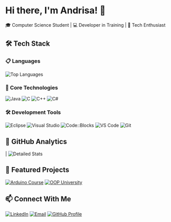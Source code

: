 # Hi there, I'm Andrisa! 👋

🎓 Computer Science Student | 💻 Developer in Training | 🚀 Tech Enthusiast

## 🛠️ Tech Stack

### 📋 Languages
![Top Languages](https://github-readme-stats.vercel.app/api/top-langs/?username=Andrisa-S&layout=compact&hide_border=true&bg_color=0D1117&title_color=FF6B6B&text_color=E6EDF3&hide=html,css&card_width=300)

### 🔧 Core Technologies
![Java](https://img.shields.io/badge/Java-D82C20?style=for-the-badge&logo=openjdk&logoColor=white)
![C](https://img.shields.io/badge/C-0D1117?style=for-the-badge&logo=c&logoColor=white)
![C++](https://img.shields.io/badge/C++-D82C20?style=for-the-badge&logo=cplusplus&logoColor=white)
![C#](https://img.shields.io/badge/C%23-D82C20?style=for-the-badge&logo=cplusplus&logoColor=white)

### 🛠️ Development Tools
![Eclipse](https://img.shields.io/badge/Eclipse-0D1117?style=for-the-badge&logo=eclipse&logoColor=D82C20)
![Visual Studio](https://img.shields.io/badge/Visual_Studio-0D1117?style=for-the-badge&logo=visualstudio&logoColor=D82C20)
![Code::Blocks](https://img.shields.io/badge/Code::Blocks-0D1117?style=for-the-badge&logo=codeblocks&logoColor=D82C20)
![VS Code](https://img.shields.io/badge/VSCode-0D1117?style=for-the-badge&logo=visualstudiocode&logoColor=D82C20)
![Git](https://img.shields.io/badge/Git-D82C20?style=for-the-badge&logo=git&logoColor=white)

## 🌟 GitHub Analytics
| ![Detailed Stats](https://github-readme-stats.vercel.app/api?username=Andrisa-S&show_icons=true&hide_border=true&bg_color=0D1117&title_color=FF6B6B&icon_color=D82C20&text_color=E6EDF3&hide=issues&custom_title=My%20Stats)

## 📌 Featured Projects
[![Arduino Course](https://github-readme-stats.vercel.app/api/pin/?username=Andrisa-S&repo=CursoArduino2024&bg_color=0D1117&title_color=FF6B6B&text_color=E6EDF3&hide_border=true)](https://github.com/Andrisa-S/CursoArduino2024)
[![OOP University](https://github-readme-stats.vercel.app/api/pin/?username=Andrisa-S&repo=ProgramacaoOrientadaAObjetosUFN&bg_color=0D1117&title_color=FF6B6B&text_color=E6EDF3&hide_border=true)](https://github.com/Andrisa-S/ProgramacaoOrientadaAObjetosUFN)

## 📫 Connect With Me
[![LinkedIn](https://img.shields.io/badge/LinkedIn-0D1117?style=for-the-badge&logo=linkedin&logoColor=FF6B6B)](https://linkedin.com/in/andrisa-dos-santos-silva-b8a56622a)
[![Email](https://img.shields.io/badge/Email-D82C20?style=for-the-badge&logo=gmail&logoColor=white)](mailto:andrisassilva@gmail.com)
[![GitHub Profile](https://img.shields.io/badge/GitHub-0D1117?style=for-the-badge&logo=github&logoColor=FF6B6B)](https://github.com/Andrisa-S)
